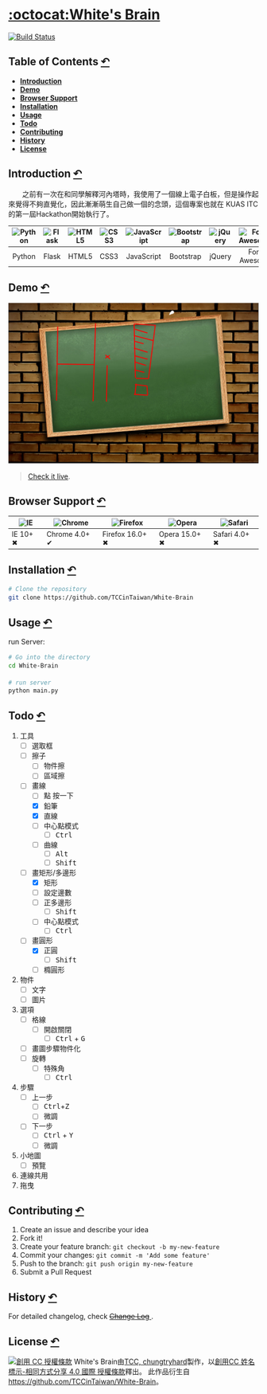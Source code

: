 # [:octocat:White's Brain](https://github.com/TCCinTaiwan/White-Brain)
[![Build Status](https://travis-ci.org/TCCinTaiwan/White-Brain.svg?branch=TCC)](https://travis-ci.org/TCCinTaiwan/White-Brain)



## Table of Contents [↶]()
* **[Introduction](#introduction)**
* **[Demo](#demo)**
* **[Browser Support](#browser-support)**
* **[Installation](#installation)**
* **[Usage](#usage)**
* **[Todo](#todo)**
* **[Contributing](#contributing)**
* **[History](#history)**
* **[License](#license)**

## Introduction [↶]()
　　之前有一次在和同學解釋河內塔時，我使用了一個線上電子白板，但是操作起來覺得不夠直覺化，因此漸漸萌生自己做一個的念頭，這個專案也就在 KUAS ITC 的第一屆Hackathon開始執行了。

| ![Python](https://www.python.org/static/favicon.ico) | ![Flask](http://t.douban.com/icon/g241979-3.jpg) | ![HTML5](http://manongs.com/static/article/2015/1126/html5.png) | ![CSS3](https://pbs.twimg.com/profile_images/378800000696557796/5a1a52b93e06a59b0dcafa09ceda1319_normal.jpeg) | ![JavaScript](https://pbs.twimg.com/profile_images/628340016322752512/d5GfSIpx_normal.png) | ![Bootstrap](https://pbs.twimg.com/profile_images/378800000195279414/f8404a9d719c7ffce1478ba1a50036f9_normal.png) | ![jQuery](https://pbs.twimg.com/profile_images/59268975/jquery_avatar_normal.png) | ![Font Awesome](http://a.thumbs.redditmedia.com/Xe2tefgxqMLgR4cf.jpg) |
| :---: | :---: | :---: | :---: | :---: | :---: | :---: | :---: |
| Python | Flask | HTML5 | CSS3 | JavaScript | Bootstrap | jQuery | Font Awesome |

## Demo [↶]()
[![執行畫面](screenshot.png "screenshot")](http://203.64.91.82/)
> [Check it live](http://203.64.91.82/).

## Browser Support [↶]()
| ![IE](https://raw.github.com/alrra/browser-logos/master/internet-explorer/internet-explorer_48x48.png) | ![Chrome](https://raw.github.com/alrra/browser-logos/master/chrome/chrome_48x48.png) | ![Firefox](https://raw.github.com/alrra/browser-logos/master/firefox/firefox_48x48.png) | ![Opera](https://raw.github.com/alrra/browser-logos/master/opera/opera_48x48.png) | ![Safari](https://raw.github.com/alrra/browser-logos/master/safari/safari_48x48.png) |
| --- | --- | --- | --- | --- |
| IE 10+ ✖ | Chrome 4.0+ ✔ | Firefox 16.0+ ✖ | Opera 15.0+ ✖ | Safari 4.0+ ✖ |

## Installation [↶]()
```bash
# Clone the repository
git clone https://github.com/TCCinTaiwan/White-Brain
```

## Usage [↶]()
run Server:
```bash
# Go into the directory
cd White-Brain

# run server
python main.py
```

## Todo [↶]()
1. 工具
    - [ ] 選取框
    - [ ] 擦子
        + [ ] 物件擦
        + [ ] 區域擦
    - [ ] 畫線
        + [ ] 點 按一下
        + [X] 鉛筆
        + [X] 直線
        + [ ] 中心點模式
            * [ ] <kbd>Ctrl</kbd>
        + [ ] 曲線
            * [ ] <kbd>Alt</kbd>
            * [ ] <kbd>Shift</kbd>
    - [ ] 畫矩形/多邊形
        + [X] 矩形
        + [ ] 設定邊數
        + [ ] 正多邊形
            * [ ] <kbd>Shift</kbd>
        + [ ] 中心點模式
            * [ ] <kbd>Ctrl</kbd>
    - [ ] 畫圓形
        + [X] 正圓
            * [ ] <kbd>Shift</kbd>
        + [ ] 橢圓形
2. 物件
    - [ ] 文字
    - [ ] 圖片
3. 選項
    - [ ] 格線
        + [ ] 開啟關閉
            * [ ] <kbd>Ctrl</kbd> + <kbd>G</kbd>
    - [ ] 畫圖步驟物件化
    - [ ] 旋轉
        + [ ] 特殊角
            * [ ] <kbd>Ctrl</kbd>
4. 步驟
    - [ ] 上一步
        + [ ] <kbd>Ctrl</kbd>+<kbd>Z</kbd>
        + [ ] 微調
    - [ ] 下一步
        + [ ] <kbd>Ctrl</kbd> + <kbd>Y</kbd>
        + [ ] 微調
5. 小地圖
    - [ ] 預覽
6. 連線共用
7. 拖曳

## Contributing [↶]()
1. Create an issue and describe your idea
2. Fork it!
3. Create your feature branch: `git checkout -b my-new-feature`
4. Commit your changes: `git commit -m 'Add some feature'`
5. Push to the branch: `git push origin my-new-feature`
6. Submit a Pull Request

## History [↶]()
For detailed changelog, check [~~Change Log~~ ](CHANGELOG.md).

## License [↶]()
<a rel="license" href="http://creativecommons.org/licenses/by-sa/4.0/"><img alt="創用 CC 授權條款" style="border-width:0" src="https://i.creativecommons.org/l/by-sa/4.0/88x31.png" /></a>
<span xmlns:dct="http://purl.org/dc/terms/" property="dct:title">White's Brain</span>由<a xmlns:cc="http://creativecommons.org/ns#" href="https://github.com/TCCinTaiwan" property="cc:attributionName" rel="cc:attributionURL">TCC, chungtryhard</a>製作，以<a rel="license" href="http://creativecommons.org/licenses/by-sa/4.0/">創用CC 姓名標示-相同方式分享 4.0 國際 授權條款</a>釋出。
此作品衍生自<a xmlns:dct="http://purl.org/dc/terms/" href="https://github.com/TCCinTaiwan/White-Brain" rel="dct:source">https://github.com/TCCinTaiwan/White-Brain</a>。